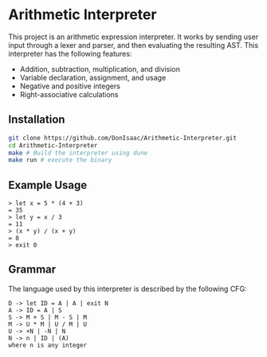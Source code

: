 # Arithmetic Interpreter

This project is an arithmetic expression interpreter. It works by sending user
input through a lexer and parser, and then evaluating the resulting AST.
This interpreter has the following features:

- Addition, subtraction, multiplication, and division
- Variable declaration, assignment, and usage
- Negative and positive integers
- Right-associative calculations

## Installation

```sh
git clone https://github.com/DonIsaac/Arithmetic-Interpreter.git
cd Arithmetic-Interpreter
make # Build the interpreter using dune
make run # execute the binary
```

## Example Usage

```
> let x = 5 * (4 + 3)
= 35
> let y = x / 3
= 11
> (x * y) / (x + y)
= 8
> exit 0
```

## Grammar

The language used by this interpreter is described by the following CFG:

```
D -> let ID = A | A | exit N
A -> ID = A | S
S -> M + S | M - S | M
M -> U * M | U / M | U
U -> +N | -N | N
N -> n | ID | (A)
where n is any integer
```
